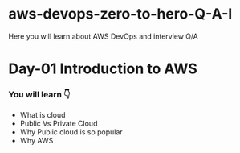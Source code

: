 # aws-devops-zero-to-hero-Q-A-I
Here you will learn about AWS DevOps and interview Q/A

# Day-01 Introduction to AWS
### You will learn 👇
- What is cloud
- Public Vs Private Cloud
- Why Public cloud is so popular
- Why AWS
